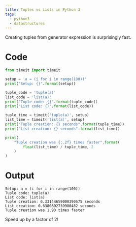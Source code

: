 ```yaml
---
title: Tuples vs Lists in Python 3
tags:
  - python3
  - datastructures
---
```


Creating tuples from generator expression is surprisingly fast.

<!--more-->

# Code

```python
from timeit import timeit

setup = 'a = (i for i in range(100))'
print("Setup: {}".format(setup))

tuple_code = 'tuple(a)'
list_code = 'list(a)'
print("Tuple code: {}".format(tuple_code))
print("List code: {}".format(list_code))

tuple_time = timeit('tuple(a)', setup)
list_time = timeit('list(a)', setup)
print("Tuple creation: {} seconds".format(tuple_time))
print("List creation: {} seconds".format(list_time))

print(
    "Tuple creation was {:.2f} times faster".format(
        float(list_time) / tuple_time, 2
    )
)
```

# Output

```
Setup: a = (i for i in range(100))
Tuple code: tuple(a)
List code: list(a)
Tuple creation: 0.33144659000390675 seconds
List creation: 0.6380892739980482 seconds
Tuple creation was 1.93 times faster
```

Speed up by a factor of 2!

